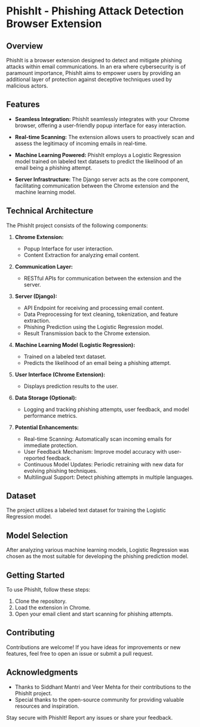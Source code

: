 # PhishIt - Phishing Attack Detection Browser Extension

## Overview

PhishIt is a browser extension designed to detect and mitigate phishing attacks within email communications. In an era where cybersecurity is of paramount importance, PhishIt aims to empower users by providing an additional layer of protection against deceptive techniques used by malicious actors.

## Features

- **Seamless Integration:** PhishIt seamlessly integrates with your Chrome browser, offering a user-friendly popup interface for easy interaction.

- **Real-time Scanning:** The extension allows users to proactively scan and assess the legitimacy of incoming emails in real-time.

- **Machine Learning Powered:** PhishIt employs a Logistic Regression model trained on labeled text datasets to predict the likelihood of an email being a phishing attempt.

- **Server Infrastructure:** The Django server acts as the core component, facilitating communication between the Chrome extension and the machine learning model.

## Technical Architecture

The PhishIt project consists of the following components:

1. **Chrome Extension:**
   - Popup Interface for user interaction.
   - Content Extraction for analyzing email content.

2. **Communication Layer:**
   - RESTful APIs for communication between the extension and the server.

3. **Server (Django):**
   - API Endpoint for receiving and processing email content.
   - Data Preprocessing for text cleaning, tokenization, and feature extraction.
   - Phishing Prediction using the Logistic Regression model.
   - Result Transmission back to the Chrome extension.

4. **Machine Learning Model (Logistic Regression):**
   - Trained on a labeled text dataset.
   - Predicts the likelihood of an email being a phishing attempt.

5. **User Interface (Chrome Extension):**
   - Displays prediction results to the user.

6. **Data Storage (Optional):**
   - Logging and tracking phishing attempts, user feedback, and model performance metrics.

7. **Potential Enhancements:**
   - Real-time Scanning: Automatically scan incoming emails for immediate protection.
   - User Feedback Mechanism: Improve model accuracy with user-reported feedback.
   - Continuous Model Updates: Periodic retraining with new data for evolving phishing techniques.
   - Multilingual Support: Detect phishing attempts in multiple languages.

## Dataset

The project utilizes a labeled text dataset for training the Logistic Regression model.

## Model Selection

After analyzing various machine learning models, Logistic Regression was chosen as the most suitable for developing the phishing prediction model.

## Getting Started

To use PhishIt, follow these steps:

1. Clone the repository.
2. Load the extension in Chrome.
3. Open your email client and start scanning for phishing attempts.

## Contributing

Contributions are welcome! If you have ideas for improvements or new features, feel free to open an issue or submit a pull request.

## Acknowledgments

- Thanks to Siddhant Mantri and Veer Mehta for their contributions to the PhishIt project.
- Special thanks to the open-source community for providing valuable resources and inspiration.

Stay secure with PhishIt! Report any issues or share your feedback.
